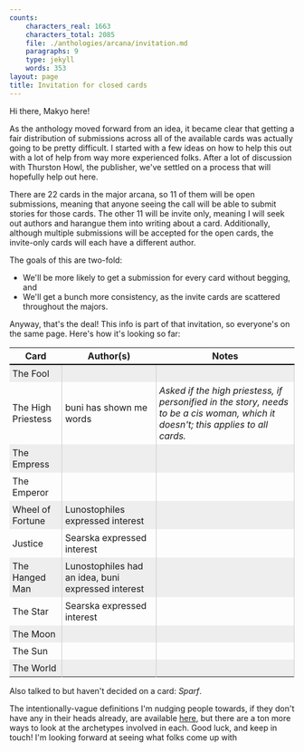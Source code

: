 ```yaml
---
counts:
    characters_real: 1663
    characters_total: 2085
    file: ./anthologies/arcana/invitation.md
    paragraphs: 9
    type: jekyll
    words: 353
layout: page
title: Invitation for closed cards
---
```


<style>
table th {
    border-bottom: 2px solid black;
    text-align: center;
}
table tbody tr:nth-of-type(odd) {
    background-color: #eee;
}
table td  {
    padding: 5px;
}
table td:not(last) {
    border-right: 1px solid #ccc;
}
</style>

Hi there, Makyo here!

As the anthology moved forward from an idea, it became clear that getting a fair distribution of submissions across all of the available cards was actually going to be pretty difficult. I started with a few ideas on how to help this out with a lot of help from way more experienced folks. After a lot of discussion with Thurston Howl, the publisher, we've settled on a process that will hopefully help out here.

There are 22 cards in the major arcana, so 11 of them will be open submissions, meaning that anyone seeing the call will be able to submit stories for those cards. The other 11 will be invite only, meaning I will seek out authors and harangue them into writing about a card. Additionally, although multiple submissions will be accepted for the open cards, the invite-only cards will each have a different author.

The goals of this are two-fold:

* We'll be more likely to get a submission for every card without begging, and
* We'll get a bunch more consistency, as the invite cards are scattered throughout the majors.

Anyway, that's the deal! This info is part of that invitation, so everyone's on the same page. Here's how it's looking so far:

Card | Author(s) | Notes
---|---|---
The Fool | |  
The High Priestess | buni has shown me words | *Asked if the high priestess, if personified in the story, needs to be a cis woman, which it doesn't; this applies to all cards.*
The Empress | |  
The Emperor | |  
Wheel of Fortune | Lunostophiles expressed interest |  
Justice | Searska expressed interest |  
The Hanged Man | Lunostophiles had an idea, buni expressed interest |  
The Star | Searska expressed interest |  
The Moon | |  
The Sun | |  
The World | |  

Also talked to but haven't decided on a card: *Sparf*.

The intentionally-vague definitions I'm nudging people towards, if they don't have any in their heads already, are available [here](../cards), but there are a ton more ways to look at the archetypes involved in each. Good luck, and keep in touch! I'm looking forward at seeing what folks come up with
